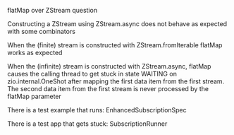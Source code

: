 flatMap over ZStream question

Constructing a ZStream using ZStream.async does not behave as expected with some combinators 

When the (finite) stream is constructed with ZStream.fromIterable flatMap works as expected

When the (infinite) stream is constructed with ZStream.async, flatMap causes the calling thread
to get stuck in state WAITING on zio.internal.OneShot after mapping the first data item
from the first stream.  The second data item from the first stream is never processed
by the flatMap parameter

There is a test example that runs: EnhancedSubscriptionSpec

There is a test app that gets stuck: SubscriptionRunner

